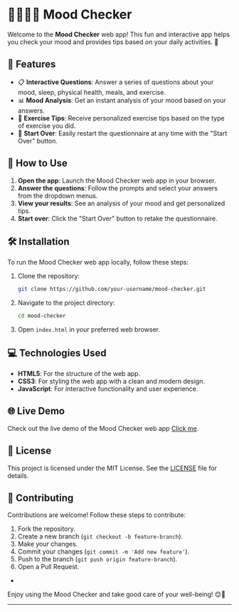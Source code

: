 # 👨‍👩‍👧‍👦 Mood Checker

Welcome to the **Mood Checker** web app! This fun and interactive app helps you check your mood and provides tips based on your daily activities. 💖

## 🌟 Features

- 📋 **Interactive Questions**: Answer a series of questions about your mood, sleep, physical health, meals, and exercise.
- 📊 **Mood Analysis**: Get an instant analysis of your mood based on your answers.
- 💪 **Exercise Tips**: Receive personalized exercise tips based on the type of exercise you did.
- 🔄 **Start Over**: Easily restart the questionnaire at any time with the "Start Over" button.


## 🚀 How to Use

1. **Open the app**: Launch the Mood Checker web app in your browser.
2. **Answer the questions**: Follow the prompts and select your answers from the dropdown menus.
3. **View your results**: See an analysis of your mood and get personalized tips.
4. **Start over**: Click the "Start Over" button to retake the questionnaire.

## 🛠️ Installation

To run the Mood Checker web app locally, follow these steps:

1. Clone the repository:
   ```sh
   git clone https://github.com/your-username/mood-checker.git
   ```
2. Navigate to the project directory:
   ```sh
   cd mood-checker
   ```
3. Open `index.html` in your preferred web browser.

## 💻 Technologies Used

- **HTML5**: For the structure of the web app.
- **CSS3**: For styling the web app with a clean and modern design.
- **JavaScript**: For interactive functionality and user experience.

## 🌐 Live Demo

Check out the live demo of the Mood Checker web app [Click me](https://rm550.github.io/Mood_Detector/).

## 📄 License

This project is licensed under the MIT License. See the [LICENSE](LICENSE) file for details.

## 🤝 Contributing

Contributions are welcome! Follow these steps to contribute:

1. Fork the repository.
2. Create a new branch (`git checkout -b feature-branch`).
3. Make your changes.
4. Commit your changes (`git commit -m 'Add new feature'`).
5. Push to the branch (`git push origin feature-branch`).
6. Open a Pull Request.

-

Enjoy using the Mood Checker and take good care of your well-being! 😊🌸

---
